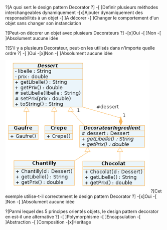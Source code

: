 ?[A quoi sert le design pattern Decorator ?]
-[ ]Definir plusieurs méthodes interchangeables dynamiquement
-[x]Ajouter dynamiquement des responsabilités à un objet
-[ ]A décorer
-[ ]Changer le comportement d'un objet sans changer son instanciation

?[Peut-on décorer un objet avec plusieurs Decorateurs ?]
-[x]Oui
-[ ]Non
-[ ]Absolument aucune idée

?[S'il y a plusieurs Decorateur, peut-on les utilisés dans n'importe quelle ordre ?]
-[ ]Oui
-[x]Non
-[ ]Absolument aucune idée

![UML_DESSERT](uml.PNG "")
?[Cet exemple utilise-t-il correctement le design pattern Decorator ?]
-[x]Oui
-[ ]Non
-[ ]Absolument aucune idée

?[Parmi lequel des 5 principes orientés objets, le design pattern decorator en est-il une alternative ?]
-[ ]Polymorphisme
-[ ]Encapsulation
-[ ]Abstraction
-[ ]Composition
-[x]Heritage
